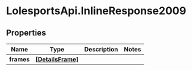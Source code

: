 # LolesportsApi.InlineResponse2009

## Properties
Name | Type | Description | Notes
------------ | ------------- | ------------- | -------------
**frames** | [**[DetailsFrame]**](DetailsFrame.md) |  | 
